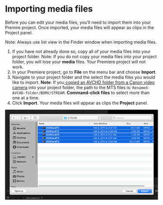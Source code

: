 # Importing media files

Before you can edit your media files, you’ll need to import them into your Premire project. Once imported, your media files will appear as clips in the Project panel.

Note: Always use list view in the Finder window when importing media files.

1. If you have not already done so, copy all of your media files into your project folder. Note: If you do not copy your media files into your project folder, you will lose your **media** files. Your Premiere project will not work.
2. In your Premiere project, go to **File** on the menu bar and choose **Import**.
3. Navigate to your project folder and the select the media files you would like to import. **Note**: If you[ copied an AVCHD folder from a Canon video camera](../setting-up-your-project/adding-media-from-a-video-camera.md) into your project folder, the path to the MTS files is: `Renamed-AVCHD-folder/BDMV/STREAM`. **Command-click files** to select more than one at a time.
4. Click **Import**. Your media files will appear as clips the **Project** panel.

![Importing media files.](../.gitbook/assets/importing-media-files.png)



